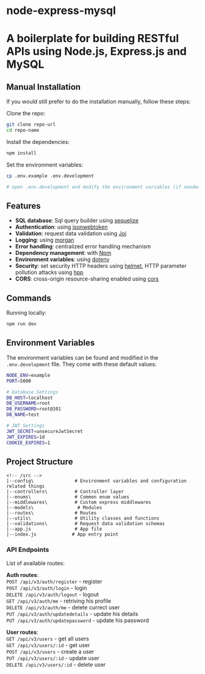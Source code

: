 # node-express-mysql
# A boilerplate for building RESTful APIs using Node.js, Express.js and MySQL

## Manual Installation

If you would still prefer to do the installation manually, follow these steps:

Clone the repo:

```bash
git clone repo-url
cd repo-name
```

Install the dependencies:

```bash
npm install
```

Set the environment variables:

```bash
cp .env.example .env.development

# open .env.development and modify the environment variables (if needed)
```
## Features

- **SQL database**: Sql query builder using [sequelize](https://sequelize.org/)
- **Authentication**: using [jsonwebtoken](https://jwt.io)
- **Validation**: request data validation using [Joi](https://github.com/hapijs/joi)
- **Logging**: using [morgan](https://github.com/expressjs/morgan)
- **Error handling**: centralized error handling mechanism
- **Dependency management**: with [Npm](https://docs.npmjs.com)
- **Environment variables**: using [dotenv](https://github.com/motdotla/dotenv)
- **Security**: set security HTTP headers using [helmet](https://helmetjs.github.io), HTTP parameter pollution attacks using [hpp](https://github.com/analog-nico/hpp)
- **CORS**: cross-origin resource-sharing enabled using [cors](https://github.com/expressjs/cors)

## Commands

Running locally:

```bash
npm run dev
```

## Environment Variables

The environment variables can be found and modified in the `.env.development` file. They come with these default values:

```bash
NODE_ENV=example
PORT=5000

# Database Settings
DB_HOST=localhost
DB_USERNAME=root
DB_PASSWORD=root@101
DB_NAME=test

# JWT Settings
JWT_SECRET=unsecureJwtSecret
JWT_EXPIRES=1d
COOKIE_EXPIRES=1
```

## Project Structure
```
<!-- /src -->
|--config\               # Environment variables and configuration related things
|--controllers\          # Controller layer
|--enums\                # Common enum values
|--middlewares\          # Custom express middlewares
|--models\                # Modules
|--routes\               # Routes
|--utils\                # Utility classes and functions
|--validations\          # Request data validation schemas
|--app.js                # App file
|--index.js             # App entry point
```

### API Endpoints

List of available routes:

**Auth routes**:\
`POST /api/v3/auth/register` - register\
`POST /api/v3/auth/login` - login\
`DELETE /api/v3/auth/logout` - logout\
`GET /api/v3/auth/me` - retriving his profile\
`DELETE /api/v3/auth/me` - delete currect user\
`PUT /api/v3/auth/updatedetails` - update his details\
`PUT /api/v3/auth/updatepassword` - update his password

**User routes**:\
`GET /api/v3/users` - get all users\
`GET /api/v3/users/:id` - get user\
`POST /api/v3/users` - create a user\
`PUT /api/v3/users/:id` - update user\
`DELETE /api/v3/users/:id` - delete user
